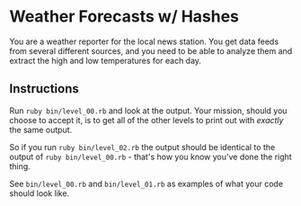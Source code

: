 # Weather Forecasts w/ Hashes

You are a weather reporter for the local news station.  You get data feeds from
several different sources, and you need to be able to analyze them and extract
the high and low temperatures for each day.

## Instructions

Run `ruby bin/level_00.rb` and look at the output.  Your mission, should you choose
to accept it, is to get all of the other levels to print out with _exactly_ the
same output.

So if you run `ruby bin/level_02.rb` the output should be identical to the
output of `ruby bin/level_00.rb` - that's how you know you've done the right thing.

See `bin/level_00.rb` and `bin/level_01.rb` as examples of what your code should look like.
